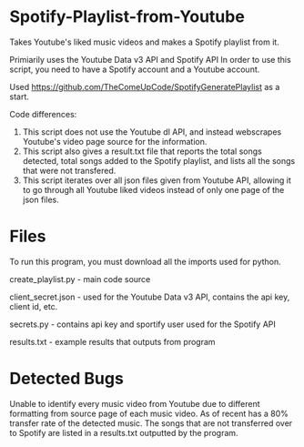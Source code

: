 # Spotify-Playlist-from-Youtube
Takes Youtube's liked music videos and makes a Spotify playlist from it.

Primiarily uses the Youtube Data v3 API and Spotify API
In order to use this script, you need to have a Spotify account and a Youtube account. 

Used https://github.com/TheComeUpCode/SpotifyGeneratePlaylist as a start.

Code differences:
1. This script does not use the Youtube dl API, and instead webscrapes Youtube's video page source for the information.
2. This script also gives a result.txt file that reports the total songs detected, total songs added to the Spotify playlist, and lists all the songs that were not transfered.
3. This script iterates over all json files given from Youtube API, allowing it to go through all Youtube liked videos instead of only one page of the json files.

# Files
To run this program, you must download all the imports used for python.

create_playlist.py - main code source

client_secret.json - used for the Youtube Data v3 API, contains the api key, client id, etc.

secrets.py - contains api key and sportify user used for the Spotify API

results.txt - example results that outputs from program

# Detected Bugs
Unable to identify every music video from Youtube due to different formatting from source page of each music video.
As of recent has a 80% transfer rate of the detected music.
The songs that are not transferred over to Spotify are listed in a results.txt outputted by the program.

